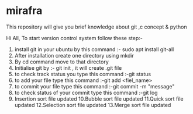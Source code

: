 # mirafra
This repository will give you brief knowledge about git ,c concept &amp; python 

Hi All,
To start version control system follow these step:-

1. install git in your ubuntu by this command :- sudo apt install git-all
2. After installation create one directory using mkdir
3. By cd command move to that directory
4. Initialise git by :- git init , it will create .git file
5. to check track status you type this command :-git status
6. to  add your file  type this command :-git add <fiel_name>
7. to commit  your file type this command :-git commit -m "message"
8. to check status of your commit type this command :-git log
9. Insertion sort file updated
10.Bubble sort file updated
11.Quick sort file updated
12.Selection sort file updated
13.Merge sort file updated




